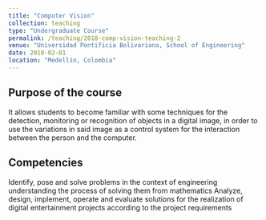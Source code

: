 ```yaml
---
title: "Computer Vision"
collection: teaching
type: "Undergraduate Course"
permalink: /teaching/2018-comp-vision-teaching-2
venue: "Universidad Pontificia Bolivariana, School of Engineering"
date: 2018-02-01
location: "Medellín, Colombia"
---
```


## Purpose of the course
It allows students to become familiar with some techniques for the detection, monitoring or recognition of objects in a digital image, in order to use the variations in said image as a control system for the interaction between the person and the computer.

## Competencies
Identify, pose and solve problems in the context of engineering understanding the process of solving them from mathematics
Analyze, design, implement, operate and evaluate solutions for the realization of digital entertainment projects according to the project requirements
